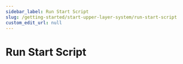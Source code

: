 ```yaml
---
sidebar_label: Run Start Script
slug: /getting-started/start-upper-layer-system/run-start-script
custom_edit_url: null
---
```


# Run Start Script



